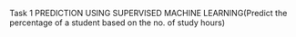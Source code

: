 Task 1
PREDICTION USING SUPERVISED MACHINE LEARNING(Predict the percentage of a student based on the no. of study hours)
